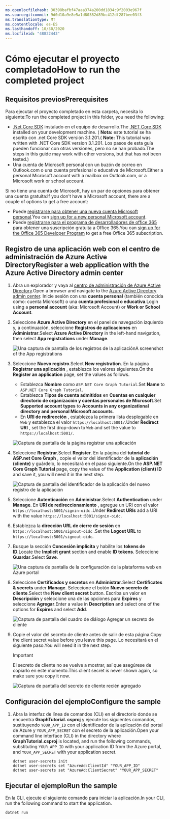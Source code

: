 ```yaml
---
ms.openlocfilehash: 30398bafbf47aaa374a200dd1834c9f2003e967f
ms.sourcegitcommit: 9d0d10a9e8e5a1d80382d89bc412df287bee03f3
ms.translationtype: MT
ms.contentlocale: es-ES
ms.lasthandoff: 10/30/2020
ms.locfileid: "48822443"
---
```

# <a name="how-to-run-the-completed-project"></a><span data-ttu-id="bfe0b-101">Cómo ejecutar el proyecto completado</span><span class="sxs-lookup"><span data-stu-id="bfe0b-101">How to run the completed project</span></span>

## <a name="prerequisites"></a><span data-ttu-id="bfe0b-102">Requisitos previos</span><span class="sxs-lookup"><span data-stu-id="bfe0b-102">Prerequisites</span></span>

<span data-ttu-id="bfe0b-103">Para ejecutar el proyecto completado en esta carpeta, necesita lo siguiente:</span><span class="sxs-lookup"><span data-stu-id="bfe0b-103">To run the completed project in this folder, you need the following:</span></span>

- <span data-ttu-id="bfe0b-104">[.Net Core SDK](https://dotnet.microsoft.com/download) instalado en el equipo de desarrollo.</span><span class="sxs-lookup"><span data-stu-id="bfe0b-104">The [.NET Core SDK](https://dotnet.microsoft.com/download) installed on your development machine.</span></span> <span data-ttu-id="bfe0b-105">( **Nota:** este tutorial se ha escrito con .net Core SDK versión 3.1.201.</span><span class="sxs-lookup"><span data-stu-id="bfe0b-105">( **Note:** This tutorial was written with .NET Core SDK version 3.1.201.</span></span> <span data-ttu-id="bfe0b-106">Los pasos de esta guía pueden funcionar con otras versiones, pero no se han probado.</span><span class="sxs-lookup"><span data-stu-id="bfe0b-106">The steps in this guide may work with other versions, but that has not been tested.)</span></span>
- <span data-ttu-id="bfe0b-107">Una cuenta de Microsoft personal con un buzón de correo en Outlook.com o una cuenta profesional o educativa de Microsoft.</span><span class="sxs-lookup"><span data-stu-id="bfe0b-107">Either a personal Microsoft account with a mailbox on Outlook.com, or a Microsoft work or school account.</span></span>

<span data-ttu-id="bfe0b-108">Si no tiene una cuenta de Microsoft, hay un par de opciones para obtener una cuenta gratuita:</span><span class="sxs-lookup"><span data-stu-id="bfe0b-108">If you don't have a Microsoft account, there are a couple of options to get a free account:</span></span>

- <span data-ttu-id="bfe0b-109">Puede [registrarse para obtener una nueva cuenta Microsoft personal](https://signup.live.com/signup?wa=wsignin1.0&rpsnv=12&ct=1454618383&rver=6.4.6456.0&wp=MBI_SSL_SHARED&wreply=https://mail.live.com/default.aspx&id=64855&cbcxt=mai&bk=1454618383&uiflavor=web&uaid=b213a65b4fdc484382b6622b3ecaa547&mkt=E-US&lc=1033&lic=1).</span><span class="sxs-lookup"><span data-stu-id="bfe0b-109">You can [sign up for a new personal Microsoft account](https://signup.live.com/signup?wa=wsignin1.0&rpsnv=12&ct=1454618383&rver=6.4.6456.0&wp=MBI_SSL_SHARED&wreply=https://mail.live.com/default.aspx&id=64855&cbcxt=mai&bk=1454618383&uiflavor=web&uaid=b213a65b4fdc484382b6622b3ecaa547&mkt=E-US&lc=1033&lic=1).</span></span>
- <span data-ttu-id="bfe0b-110">Puede [registrarse para el programa de desarrolladores de office 365](https://developer.microsoft.com/office/dev-program) para obtener una suscripción gratuita a Office 365.</span><span class="sxs-lookup"><span data-stu-id="bfe0b-110">You can [sign up for the Office 365 Developer Program](https://developer.microsoft.com/office/dev-program) to get a free Office 365 subscription.</span></span>

## <a name="register-a-web-application-with-the-azure-active-directory-admin-center"></a><span data-ttu-id="bfe0b-111">Registro de una aplicación web con el centro de administración de Azure Active Directory</span><span class="sxs-lookup"><span data-stu-id="bfe0b-111">Register a web application with the Azure Active Directory admin center</span></span>

1. <span data-ttu-id="bfe0b-112">Abra un explorador y vaya al [centro de administración de Azure Active Directory](https://aad.portal.azure.com).</span><span class="sxs-lookup"><span data-stu-id="bfe0b-112">Open a browser and navigate to the [Azure Active Directory admin center](https://aad.portal.azure.com).</span></span> <span data-ttu-id="bfe0b-113">Inicie sesión con una **cuenta personal** (también conocida como: cuenta Microsoft) o una **cuenta profesional o educativa**.</span><span class="sxs-lookup"><span data-stu-id="bfe0b-113">Login using a **personal account** (aka: Microsoft Account) or **Work or School Account**.</span></span>

1. <span data-ttu-id="bfe0b-114">Seleccione **Azure Active Directory** en el panel de navegación izquierdo y, a continuación, seleccione **Registros de aplicaciones** en **Administrar**.</span><span class="sxs-lookup"><span data-stu-id="bfe0b-114">Select **Azure Active Directory** in the left-hand navigation, then select **App registrations** under **Manage**.</span></span>

    ![<span data-ttu-id="bfe0b-115">Una captura de pantalla de los registros de la aplicación</span><span class="sxs-lookup"><span data-stu-id="bfe0b-115">A screenshot of the App registrations</span></span> ](../tutorial/images/aad-portal-app-registrations.png)

1. <span data-ttu-id="bfe0b-116">Seleccione **Nuevo registro**.</span><span class="sxs-lookup"><span data-stu-id="bfe0b-116">Select **New registration**.</span></span> <span data-ttu-id="bfe0b-117">En la página **Registrar una aplicación** , establezca los valores siguientes.</span><span class="sxs-lookup"><span data-stu-id="bfe0b-117">On the **Register an application** page, set the values as follows.</span></span>

    - <span data-ttu-id="bfe0b-118">Establezca **Nombre** como `ASP.NET Core Graph Tutorial`.</span><span class="sxs-lookup"><span data-stu-id="bfe0b-118">Set **Name** to `ASP.NET Core Graph Tutorial`.</span></span>
    - <span data-ttu-id="bfe0b-119">Establezca **Tipos de cuenta admitidos** en **Cuentas en cualquier directorio de organización y cuentas personales de Microsoft**.</span><span class="sxs-lookup"><span data-stu-id="bfe0b-119">Set **Supported account types** to **Accounts in any organizational directory and personal Microsoft accounts**.</span></span>
    - <span data-ttu-id="bfe0b-120">En **URI de redirección** , establezca la primera lista desplegable en `Web` y establezca el valor `https://localhost:5001/`.</span><span class="sxs-lookup"><span data-stu-id="bfe0b-120">Under **Redirect URI** , set the first drop-down to `Web` and set the value to `https://localhost:5001/`.</span></span>

    ![Captura de pantalla de la página registrar una aplicación](../tutorial/images/aad-register-an-app.png)

1. <span data-ttu-id="bfe0b-122">Seleccione **Registrar**.</span><span class="sxs-lookup"><span data-stu-id="bfe0b-122">Select **Register**.</span></span> <span data-ttu-id="bfe0b-123">En la página del **tutorial de ASP.net Core Graph** , copie el valor del identificador de la **aplicación (cliente)** y guárdelo, lo necesitará en el paso siguiente.</span><span class="sxs-lookup"><span data-stu-id="bfe0b-123">On the **ASP.NET Core Graph Tutorial** page, copy the value of the **Application (client) ID** and save it, you will need it in the next step.</span></span>

    ![Captura de pantalla del identificador de la aplicación del nuevo registro de la aplicación](../tutorial/images/aad-application-id.png)

1. <span data-ttu-id="bfe0b-125">Seleccione **Autenticación** en **Administrar**.</span><span class="sxs-lookup"><span data-stu-id="bfe0b-125">Select **Authentication** under **Manage**.</span></span> <span data-ttu-id="bfe0b-126">En **URI de redireccionamiento** , agregue un URI con el valor `https://localhost:5001/signin-oidc` .</span><span class="sxs-lookup"><span data-stu-id="bfe0b-126">Under **Redirect URIs** add a URI with the value `https://localhost:5001/signin-oidc`.</span></span>

1. <span data-ttu-id="bfe0b-127">Establezca la **dirección URL de cierre de sesión** en `https://localhost:5001/signout-oidc` .</span><span class="sxs-lookup"><span data-stu-id="bfe0b-127">Set the **Logout URL** to `https://localhost:5001/signout-oidc`.</span></span>

1. <span data-ttu-id="bfe0b-128">Busque la sección **Concesión implícita** y habilite los **tokens de ID**.</span><span class="sxs-lookup"><span data-stu-id="bfe0b-128">Locate the **Implicit grant** section and enable **ID tokens**.</span></span> <span data-ttu-id="bfe0b-129">Seleccione **Guardar**.</span><span class="sxs-lookup"><span data-stu-id="bfe0b-129">Select **Save**.</span></span>

    ![Una captura de pantalla de la configuración de la plataforma web en Azure portal](../tutorial/images/aad-web-platform.png)

1. <span data-ttu-id="bfe0b-131">Seleccione **Certificados y secretos** en **Administrar**.</span><span class="sxs-lookup"><span data-stu-id="bfe0b-131">Select **Certificates & secrets** under **Manage**.</span></span> <span data-ttu-id="bfe0b-132">Seleccione el botón **Nuevo secreto de cliente**.</span><span class="sxs-lookup"><span data-stu-id="bfe0b-132">Select the **New client secret** button.</span></span> <span data-ttu-id="bfe0b-133">Escriba un valor en **Descripción** y seleccione una de las opciones para **Expires** y seleccione **Agregar**.</span><span class="sxs-lookup"><span data-stu-id="bfe0b-133">Enter a value in **Description** and select one of the options for **Expires** and select **Add**.</span></span>

    ![Captura de pantalla del cuadro de diálogo Agregar un secreto de cliente](../tutorial/images/aad-new-client-secret.png)

1. <span data-ttu-id="bfe0b-135">Copie el valor del secreto de cliente antes de salir de esta página.</span><span class="sxs-lookup"><span data-stu-id="bfe0b-135">Copy the client secret value before you leave this page.</span></span> <span data-ttu-id="bfe0b-136">Lo necesitará en el siguiente paso.</span><span class="sxs-lookup"><span data-stu-id="bfe0b-136">You will need it in the next step.</span></span>

    > [!IMPORTANT]
    > <span data-ttu-id="bfe0b-137">El secreto de cliente no se vuelve a mostrar, así que asegúrese de copiarlo en este momento.</span><span class="sxs-lookup"><span data-stu-id="bfe0b-137">This client secret is never shown again, so make sure you copy it now.</span></span>

    ![Captura de pantalla del secreto de cliente recién agregado](../tutorial/images/aad-copy-client-secret.png)

## <a name="configure-the-sample"></a><span data-ttu-id="bfe0b-139">Configuración del ejemplo</span><span class="sxs-lookup"><span data-stu-id="bfe0b-139">Configure the sample</span></span>

1. <span data-ttu-id="bfe0b-140">Abra la interfaz de línea de comandos (CLI) en el directorio donde se encuentra **GraphTutorial. csproj** y ejecute los siguientes comandos, sustituyendo `YOUR_APP_ID` con el identificador de la aplicación del portal de Azure y `YOUR_APP_SECRET` con el secreto de la aplicación.</span><span class="sxs-lookup"><span data-stu-id="bfe0b-140">Open your command line interface (CLI) in the directory where **GraphTutorial.csproj** is located, and run the following commands, substituting `YOUR_APP_ID` with your application ID from the Azure portal, and `YOUR_APP_SECRET` with your application secret.</span></span>

    ```Shell
    dotnet user-secrets init
    dotnet user-secrets set "AzureAd:ClientId" "YOUR_APP_ID"
    dotnet user-secrets set "AzureAd:ClientSecret" "YOUR_APP_SECRET"
    ```

## <a name="run-the-sample"></a><span data-ttu-id="bfe0b-141">Ejecutar el ejemplo</span><span class="sxs-lookup"><span data-stu-id="bfe0b-141">Run the sample</span></span>

<span data-ttu-id="bfe0b-142">En la CLI, ejecute el siguiente comando para iniciar la aplicación.</span><span class="sxs-lookup"><span data-stu-id="bfe0b-142">In your CLI, run the following command to start the application.</span></span>

```Shell
dotnet run
```
